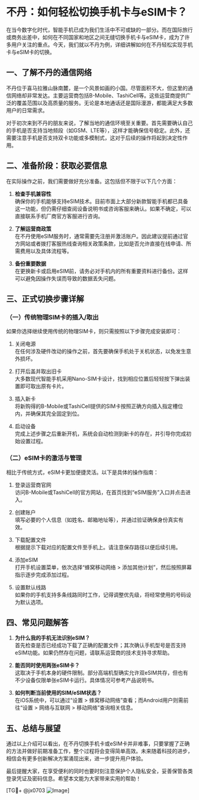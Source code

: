 # 不丹：如何轻松切换手机卡与eSIM卡？

在当今数字化时代，智能手机已成为我们生活中不可或缺的一部分。而在国际旅行或商务出差中，如何在不同国家和地区之间无缝切换手机卡与eSIM卡，成为了许多用户关注的重点。今天，我们就以不丹为例，详细讲解如何在不丹轻松实现手机卡与eSIM卡的切换。

## 一、了解不丹的通信网络

不丹位于喜马拉雅山脉南麓，是一个风景如画的小国。尽管面积不大，但这里的通信网络却非常发达。主要运营商包括B-Mobile、TashiCell等。这些运营商提供广泛的覆盖范围以及高质量的服务。无论是本地通话还是国际漫游，都能满足大多数用户的日常需求。

对于初次来到不丹的朋友来说，了解当地的通信环境至关重要。首先需要确认自己的手机是否支持当地频段（如GSM、LTE等），这样才能确保信号稳定。此外，还需要注意手机是否支持双卡功能或多模制式，这对于后续的操作将起到决定性作用。

## 二、准备阶段：获取必要信息

在实际操作之前，我们需要做好充分准备。这包括但不限于以下几个方面：

1. **检查手机兼容性**  
   确保你的手机能够支持eSIM技术。目前市面上大部分新款智能手机都已具备这一功能，但仍需仔细查阅设备说明书或咨询客服来确认。如果不确定，可以直接联系手机厂商官方客服进行咨询。

2. **了解运营商政策**  
   在不丹使用eSIM服务时，通常需要先注册并激活账户。因此建议提前通过官方网站或者拨打客服热线查询相关政策条款，比如是否允许直接在线申请、所需费用以及具体流程等。

3. **备份重要数据**  
   在更换新卡或启用eSIM前，请务必对手机内的所有重要资料进行备份。这样可以避免因操作失误而导致的数据丢失问题。

## 三、正式切换步骤详解

### （一）传统物理SIM卡的插入/取出

如果你选择继续使用传统的物理SIM卡，则只需按照以下步骤完成安装即可：

1. 关闭电源  
   在任何涉及硬件改动的操作之前，首先要确保手机处于关机状态，以免发生意外损坏。

2. 打开后盖并取出旧卡  
   大多数现代智能手机采用Nano-SIM卡设计，找到相应位置后轻轻按下弹出装置即可取出原有卡片。

3. 插入新卡  
   将新购得的B-Mobile或TashiCell提供的SIM卡按照正确方向插入指定槽位内，并确保其完全固定到位。

4. 启动设备  
   完成上述步骤之后重新开机，系统会自动检测到新卡的存在，并引导你完成初始设置过程。

### （二）eSIM卡的激活与管理

相比于传统方式，eSIM卡更加便捷灵活。以下是具体的操作指南：

1. 登录运营商官网  
   访问B-Mobile或TashiCell的官方网站，在首页找到“eSIM服务”入口并点击进入。

2. 创建账户  
   填写必要的个人信息（如姓名、邮箱地址等），并通过验证确保身份真实有效。

3. 下载配置文件  
   根据提示下载对应的配置文件至手机上。请注意保存路径以便后续引用。

4. 添加eSIM  
   打开手机设置菜单，依次选择“蜂窝移动网络 > 添加其他计划”，然后按照屏幕指示逐步完成添加过程。

5. 设置默认线路  
   如果你的手机支持多条线路同时工作，记得调整优先级，将经常使用的号码设为默认选项。

## 四、常见问题解答

1. **为什么我的手机无法识别eSIM？**  
   首先检查是否已经成功下载了正确的配置文件；其次确认手机型号是否支持eSIM功能。如果仍然存在问题，请联系运营商的技术支持寻求帮助。

2. **能否同时使用两张eSIM卡？**  
   这取决于手机本身的硬件限制。部分高端机型确实允许双eSIM共存，但也有不少设备仅限单张eSIM卡运行。具体情况可参考产品说明书。

3. **如何判断当前使用的SIM/eSIM状态？**  
   在iOS系统中，可以通过“设置 > 蜂窝移动网络”查看；而Android用户则需前往“设置 > 网络与互联网 > 移动网络”查询相关信息。

## 五、总结与展望

通过以上介绍可以看出，在不丹切换手机卡或eSIM卡并非难事，只要掌握了正确的方法并做好前期准备工作，整个过程将会变得简单高效。未来随着科技的进步，相信会有更多创新解决方案涌现出来，进一步提升用户体验。

最后提醒大家，在享受便利的同时也要时刻注意保护个人隐私安全，妥善保管各类登录凭证及密码信息。希望本文能为大家带来实用的帮助！

[TG💪+ @jx0703 ![Image](https://github.com/user-attachments/assets/dbca1d08-cadb-493c-b0ec-ad6f7a83f270)]